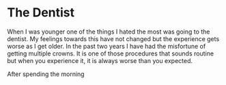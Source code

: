 # The Dentist

When I was younger one of the things I hated the most was going to the dentist. My feelings towards this have not changed but the experience gets worse as I get older. In the past two years I have had the misfortune of getting multiple crowns. It is one of those procedures that sounds routine but when you experience it, it is always worse than you expected.

After spending the morning 